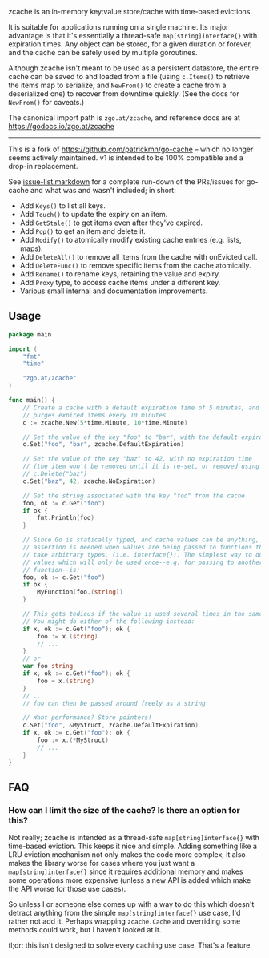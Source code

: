 zcache is an in-memory key:value store/cache with time-based evictions.

It is suitable for applications running on a single machine. Its major advantage
is that it's essentially a thread-safe `map[string]interface{}` with expiration
times. Any object can be stored, for a given duration or forever, and the cache
can be safely used by multiple goroutines.

Although zcache isn't meant to be used as a persistent datastore, the entire
cache can be saved to and loaded from a file (using `c.Items()` to retrieve the
items map to serialize, and `NewFrom()` to create a cache from a deserialized
one) to recover from downtime quickly. (See the docs for `NewFrom()` for
caveats.)

The canonical import path is `zgo.at/zcache`, and reference docs are at
https://godocs.io/zgo.at/zcache

---

This is a fork of https://github.com/patrickmn/go-cache – which no longer seems
actively maintained. v1 is intended to be 100% compatible and a drop-in
replacement.

See [issue-list.markdown](/issue-list.markdown) for a complete run-down of the
PRs/issues for go-cache and what was and wasn't included; in short:

- Add `Keys()` to list all keys.
- Add `Touch()` to update the expiry on an item.
- Add `GetStale()` to get items even after they've expired.
- Add `Pop()` to get an item and delete it.
- Add `Modify()` to atomically modify existing cache entries (e.g. lists, maps).
- Add `DeleteAll()` to remove all items from the cache with onEvicted call.
- Add `DeleteFunc()` to remove specific items from the cache atomically.
- Add `Rename()` to rename keys, retaining the value and expiry.
- Add `Proxy` type, to access cache items under a different key.
- Various small internal and documentation improvements.


Usage
-----

```go
package main

import (
    "fmt"
    "time"

    "zgo.at/zcache"
)

func main() {
    // Create a cache with a default expiration time of 5 minutes, and which
    // purges expired items every 10 minutes
    c := zcache.New(5*time.Minute, 10*time.Minute)

    // Set the value of the key "foo" to "bar", with the default expiration time
    c.Set("foo", "bar", zcache.DefaultExpiration)

    // Set the value of the key "baz" to 42, with no expiration time
    // (the item won't be removed until it is re-set, or removed using
    // c.Delete("baz")
    c.Set("baz", 42, zcache.NoExpiration)

    // Get the string associated with the key "foo" from the cache
    foo, ok := c.Get("foo")
    if ok {
        fmt.Println(foo)
    }

    // Since Go is statically typed, and cache values can be anything, type
    // assertion is needed when values are being passed to functions that don't
    // take arbitrary types, (i.e. interface{}). The simplest way to do this for
    // values which will only be used once--e.g. for passing to another
    // function--is:
    foo, ok := c.Get("foo")
    if ok {
        MyFunction(foo.(string))
    }

    // This gets tedious if the value is used several times in the same function.
    // You might do either of the following instead:
    if x, ok := c.Get("foo"); ok {
        foo := x.(string)
        // ...
    }
    // or
    var foo string
    if x, ok := c.Get("foo"); ok {
        foo = x.(string)
    }
    // ...
    // foo can then be passed around freely as a string

    // Want performance? Store pointers!
    c.Set("foo", &MyStruct, zcache.DefaultExpiration)
    if x, ok := c.Get("foo"); ok {
        foo := x.(*MyStruct)
        // ...
    }
}
```

FAQ
---

### How can I limit the size of the cache? Is there an option for this?

Not really; zcache is intended as a thread-safe `map[string]interface{}` with
time-based eviction. This keeps it nice and simple. Adding something like a LRU
eviction mechanism not only makes the code more complex, it also makes the
library worse for cases where you just want a `map[string]interface{}` since it
requires additional memory and makes some operations more expensive (unless a
new API is added which make the API worse for those use cases).

So unless I or someone else comes up with a way to do this which doesn't detract
anything from the simple `map[string]interface{}` use case, I'd rather not add
it. Perhaps wrapping `zcache.Cache` and overriding some methods could work, but
I haven't looked at it.

tl;dr: this isn't designed to solve every caching use case. That's a feature.
